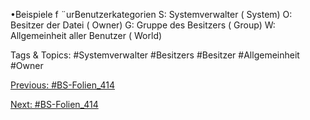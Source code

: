•Beispiele f ¨urBenutzerkategorien
S: Systemverwalter ( System)
O: Besitzer der Datei ( Owner)
G: Gruppe des Besitzers ( Group)
W: Allgemeinheit aller Benutzer ( World)

   Tags & Topics:
   #Systemverwalter
   #Besitzers
   #Besitzer
   #Allgemeinheit
   #Owner

[Previous: #BS-Folien_414](BS-Folien_414.md)

[Next: #BS-Folien_414](BS-Folien_414.md)